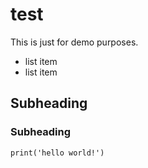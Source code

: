 # test
This is just for demo purposes.

- list item
- list item

## Subheading

### Subheading

```{python}
print('hello world!')
```
